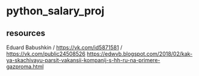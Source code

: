 # python_salary_proj

## resources

Eduard Babushkin / https://vk.com/id5871581 / https://vk.com/public24508526
        https://edwvb.blogspot.com/2018/02/kak-ya-skachivayu-parsit-vakansii-kompanij-s-hh-ru-na-primere-gazproma.html
